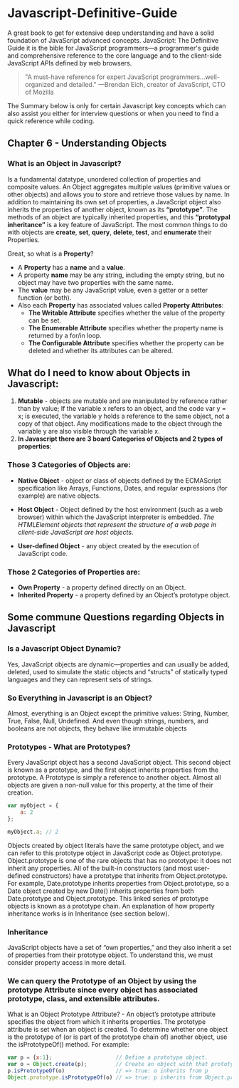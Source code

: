 # Javascript-Definitive-Guide
A great book to get for extensive deep understanding  and have a solid foundation of JavaScript advanced concepts.
JavaScript: The Definitive Guide it is the bible for JavaScript programmers—a programmer's guide and comprehensive reference to the core language and to the client-side JavaScript APIs defined by web browsers.

> "A must-have reference for expert JavaScript programmers...well-organized and detailed."
—Brendan Eich, creator of JavaScript, CTO of Mozilla

The Summary below is only for certain Javascript key concepts which can also assist you either for interview questions or when you need to find a quick reference while coding. 

## Chapter 6 - Understanding Objects

### What is an Object in Javascript?
Is a fundamental datatype, unordered collection of properties and composite values.
An Object aggregates multiple values (primitive values or other objects) and allows you to store and retrieve those values by name.
In addition to maintaining its own set of properties, a JavaScript object also inherits the properties of another object, known as its **“prototype”**. The methods of an object are typically inherited properties, and this **“prototypal inheritance”** is a key feature of JavaScript. The most common things to do with objects are **create**, **set**, **query**, **delete**, **test**, and **enumerate** their Properties.

Great, so what is a __Property__? 
 - A **Property** has a __name__ and a __value__.
 - A property __name__ may be any string, including the empty string, but no object may have two properties with the same name. 
 - The __value__ may be any JavaScript value, even a getter or a setter function (or both). 
 - Also each __Property__ has associated values called __Property Attributes__:
      - __The Writable Attribute__ specifies whether the value of the property can be set.
      - __The Enumerable Attribute__ specifies whether the property name is returned by a for/in loop.
      - __The Configurable Attribute__ specifies whether the property can be deleted and whether its attributes can be altered.

## What do I need to know about Objects in Javascript:
 1. **Mutable** - objects are mutable and are manipulated by reference rather than by value; If the variable x refers to an object, and the code var y = x; is executed, the variable y holds a reference to the same object, not a copy of that object. Any modifications made to the object through the variable y are also visible through the variable x.
 2. **In Javascript there are 3 board Categories of Objects and 2 types of properties**:
 
### Those 3 Categories of Objects are:
   - **Native Object** - object or class of objects defined by the ECMAScript specification like Arrays, Functions, Dates, and regular expressions (for example) are native objects.
   
   - **Host Object** - Object defined by the host environment (such as a web browser) within which the JavaScript interpreter is embedded. *The HTMLElement objects that represent the structure of a web page in client-side JavaScript are host objects*.
   
   - **User-defined Object** - any object created by the execution of JavaScript code.
    
### Those 2 Categories of Properties are:
   - **Own Property** - a property defined directly on an Object.
   - **Inherited Property** - a property defined by an Object’s prototype object.
   
## Some commune Questions regarding Objects in Javascript
### Is a Javascript Object Dynamic?
Yes, JavaScript objects are dynamic—properties and can usually be added, deleted, used to simulate the static objects and “structs” of statically typed languages and they can represent sets of strings. 

### So Everything in Javascript is an Object?
Almost, everything is an Object except the primitive values: String, Number, True, False, Null, Undefined. 
And even though strings, numbers, and booleans are not objects, they behave like immutable objects


### Prototypes - What are Prototypes? 
Every JavaScript object has a second JavaScript object. This second object is known as a prototype, and the first object inherits properties from the prototype. A Prototype is simply a reference to another object. Almost all objects are given a non-null value for this property, at the time of their creation. 
```javascript
var myObject = {
    a: 2
};

myObject.a; // 2
```

Objects created by object literals have the same prototype object, and we can refer to this prototype object in JavaScript code as Object.prototype. Object.prototype is one of the rare objects that has no prototype: it does not inherit any properties. All of the built-in constructors (and most user-defined constructors) have a prototype that inherits from Object.prototype. For example, Date.prototype inherits properties from Object.prototype, so a Date object created by new Date() inherits properties from both Date.prototype and Object.prototype. This linked series of prototype objects is known as a prototype chain. An explanation of how property inheritance works is in Inheritance (see section below).


### Inheritance
JavaScript objects have a set of “own properties,” and they also inherit a set of properties from their prototype object. To understand this, we must consider property access in more detail. 

### We can query the Prototype of an Object by using the prototype Attribute since every object has associated prototype, class, and extensible attributes.
What is an Object Prototype Attribute?  - An object’s prototype attribute specifies the object from which it inherits properties.
The prototype attribute is set when an object is created. To determine whether one object is the prototype of (or is part of the prototype chain of) another object, use the isPrototypeOf() method. For example:

```javascript
var p = {x:1};                    // Define a prototype object.
var o = Object.create(p);         // Create an object with that prototype.
p.isPrototypeOf(o)                // => true: o inherits from p
Object.prototype.isPrototypeOf(o) // => true: p inherits from Object.prototype
```
